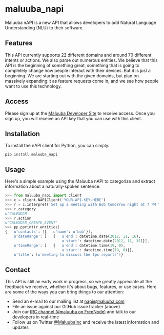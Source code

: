 maluuba_napi
===========

Maluuba nAPI is a new API that allows developers to add Natural Language Understanding (NLU)
to their software.

Features
--------

This API currently supports 22 different domains and around 70 different intents or actions.
We also parse out numerous entities. We believe that this API is the beginning of something great,
something that is going to completely change how people interact with their devices. But it is
just a beginning. We are starting out with the given domains, but plan on massively expanding it as
feature requests come in, and we see how people want to use this technology.

Access
------

Please sign up at the [Maluuba Developer Site](http://developer.maluuba.com) to receive access.
Once you sign up, you will receive an API key that you can use with this client.

Installation
------------

To install the nAPI client for Python, you can simply:

```
pip install maluuba_napi
```

Usage
-----

Here's a simple example using the Maluuba nAPI to categorize and extract information about a
naturally-spoken sentence:

```python
>>> from maluuba_napi import client
>>> c = client.NAPIClient('YOUR-API-KEY-HERE')
>>> r = c.interpret('Set up a meeting with Bob tomorrow night at 7 PM to discuss the TPS reports')
>>> r.category
u'CALENDAR'
>>> r.action
u'CALENDAR_CREATE_EVENT'
>>> pp.pprint(r.entities)
{   u'contacts': [{   u'name': u'bob'}],
    u'dateRange': [   {   u'end': datetime.date(2012, 11, 16),
                          u'start': datetime.date(2012, 11, 15)}],
    u'timeRange': [   {   u'end': datetime.time(19, 0),
                          u'start': datetime.time(19, 0)}],
    u'title': [u'meeting to discuss the tps reports']}
```

Contact
-------

This API is still an early work in progress, so we greatly appreciate all the feedback we receive,
whether it's about bugs, features, or use cases. Here are some of the ways you can bring things
to our attention:

  * Send an e-mail to our mailing list at [napi@maluuba.com](mailto:napi@maluuba.com)
  * File an issue against our GitHub issue tracker (above)
  * Join our [IRC channel (#maluuba on FreeNode)](irc://freenode.net/#maluuba) and talk to our developers in real-time
  * Follow us on Twitter [@MaluubaInc](http://twitter.com/maluubainc) and receive the latest information and updates
